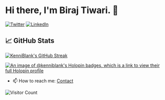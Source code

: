 # Hi there, I'm Biraj Tiwari. 👋

[![Twitter](https://img.shields.io/twitter/follow/birajtwr?style=social&logo=x)](https://twitter.com/birajtwr)
[![LinkedIn](https://img.shields.io/badge/LinkedIn-Connect-blue?style=social&logo=linkedin)](https://www.linkedin.com/in/birajtiwari)

## 📈 GitHub Stats

[![KenniBlank's GitHub Streak](https://github-readme-streak-stats.herokuapp.com/?user=KenniBlank&theme=transparent)](https://github.com/KenniBlank)


[![An image of @kenniblank's Holopin badges, which is a link to view their full Holopin profile](https://holopin.me/kenniblank)](https://holopin.io/@kenniblank)


- 📫 How to reach me: [Contact](https://birajtiwari.com.np/contact)

![Visitor Count](https://profile-counter.glitch.me/KenniBlank/count.svg)
<!--
**KenniBlank/KenniBlank** is a ✨ _special_ ✨ repository because its `README.md` (this file) appears on your GitHub profile.

Here are some ideas to get you started:

- 🔭 I’m currently working on ...
- 🌱 I’m currently learning ...
- 👯 I’m looking to collaborate on ...
- 🤔 I’m looking for help with ...
- 💬 Ask me about ...
- 😄 Pronouns: ...
- ⚡ Fun fact: ...
-->
